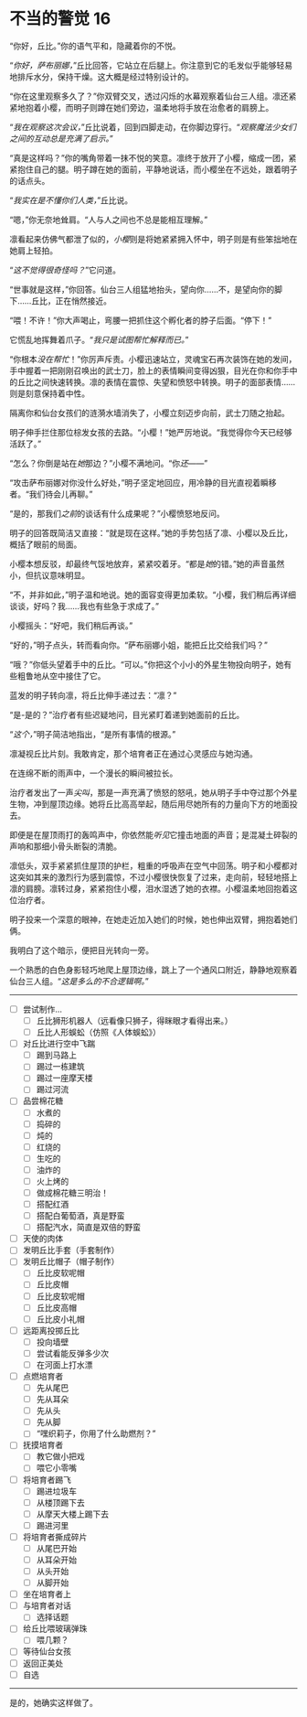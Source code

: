 # 不当的警觉 16

“你好，丘比。”你的语气平和，隐藏着你的不悦。

“*你好，萨布丽娜，*”丘比回答，它站立在后腿上。你注意到它的毛发似乎能够轻易地排斥水分，保持干燥。这大概是经过特别设计的。

“你在这里观察多久了？”你双臂交叉，透过闪烁的水幕观察着仙台三人组。凛还紧紧地抱着小樱，而明子则蹲在她们旁边，温柔地将手放在治愈者的肩膀上。

“*我在观察这次会议，*”丘比说着，回到四脚走动，在你脚边穿行。“*观察魔法少女们之间的互动总是充满了启示。*”

“真是这样吗？”你的嘴角带着一抹不悦的笑意。凛终于放开了小樱，缩成一团，紧紧抱住自己的腿。明子蹲在她的面前，平静地说话，而小樱坐在不远处，跟着明子的话点头。

“*我实在是不懂你们人类，*”丘比说。

“嗯，”你无奈地耸肩。“人与人之间也不总是能相互理解。”

凛看起来仿佛气都泄了似的，*小樱*则是将她紧紧拥入怀中，明子则是有些笨拙地在她肩上轻拍。

“*这不觉得很奇怪吗？*”它问道。

“世事就是这样，”你回答。仙台三人组猛地抬头，望向你……不，是望向你的脚下……丘比，正在悄然接近。

“喂！不许！”你大声喝止，弯腰一把抓住这个孵化者的脖子后面。“停下！”

它慌乱地挥舞着爪子。“*我只是试图帮忙解释而已。*”

“你根本*没在帮忙*！”你厉声斥责。小樱迅速站立，灵魂宝石再次装饰在她的发间，手中握着一把刚刚召唤出的武士刀，脸上的表情瞬间变得凶狠，目光在你和你手中的丘比之间快速转换。凛的表情在震惊、失望和愤怒中转换。明子的面部表情……则是刻意保持着中性。

隔离你和仙台女孩们的涟漪水墙消失了，小樱立刻迈步向前，武士刀随之抬起。

明子伸手拦住那位棕发女孩的去路。“小樱！”她严厉地说。“我觉得你今天已经够活跃了。”

“怎么？你倒是站在*她*那边？”小樱不满地问。“你*还*——”

“攻击萨布丽娜对你没什么好处，”明子坚定地回应，用冷静的目光直视着瞬移者。“我们待会儿再聊。”

“是的，那我们*之前*的谈话有什么成果呢？”小樱愤怒地反问。

明子的回答既简洁又直接：“就是现在这样。”她的手势包括了凛、小樱以及丘比，概括了眼前的局面。

小樱本想反驳，却最终气馁地放弃，紧紧咬着牙。“都是*她*的错。”她的声音虽然小，但抗议意味明显。

“不，并非如此，”明子温和地说。她的面容变得更加柔软。“小樱，我们稍后再详细谈谈，好吗？我……我也有些急于求成了。”

小樱摇头：“好吧，我们稍后再谈。”

“好的，”明子点头，转而看向你。“萨布丽娜小姐，能把丘比交给我们吗？”

“哦？”你低头望着手中的丘比。“可以。”你把这个小小的外星生物投向明子，她有些粗鲁地从空中接住了它。

蓝发的明子转向凛，将丘比伸手递过去：“凛？”

“是-是的？”治疗者有些迟疑地问，目光紧盯着递到她面前的丘比。

“*这个，*”明子简洁地指出，“是所有事情的根源。”

凛凝视丘比片刻。我敢肯定，那个培育者正在通过心灵感应与她沟通。

在连绵不断的雨声中，一个漫长的瞬间被拉长。

治疗者发出了一声*尖叫*，那是一声充满了愤怒的怒吼，她从明子手中夺过那个外星生物，冲到屋顶边缘。她将丘比高高举起，随后用尽她所有的力量向下方的地面投去。

即便是在屋顶雨打的轰鸣声中，你依然能*听见*它撞击地面的声音；是混凝土碎裂的声响和那细小骨头断裂的清脆。

凛低头，双手紧紧抓住屋顶的护栏，粗重的呼吸声在空气中回荡。明子和小樱都对这突如其来的激烈行为感到震惊，不过小樱很快恢复了过来，走向前，轻轻地搭上凛的肩膀。凛转过身，紧紧抱住小樱，泪水湿透了她的衣襟。小樱温柔地回抱着这位治疗者。

明子投来一个深意的眼神，在她走近加入她们的时候，她也伸出双臂，拥抱着她们俩。

我明白了这个暗示，便把目光转向一旁。

一个熟悉的白色身影轻巧地爬上屋顶边缘，跳上了一个通风口附近，静静地观察着仙台三人组。“*这是多么的不合逻辑啊。*”

---

- [ ] 尝试制作...
  - [ ] 丘比狮形机器人（远看像只狮子，得眯眼才看得出来。）
  - [ ] 丘比人形蜈蚣（仿照《人体蜈蚣》）
- [ ] 对丘比进行空中飞踹
  - [ ] 踢到马路上
  - [ ] 踢过一栋建筑
  - [ ] 踢过一座摩天楼
  - [ ] 踢过河流
- [ ] 品尝棉花糖
  - [ ] 水煮的
  - [ ] 捣碎的
  - [ ] 炖的
  - [ ] 红烧的
  - [ ] 生吃的
  - [ ] 油炸的
  - [ ] 火上烤的
  - [ ] 做成棉花糖三明治！
  - [ ] 搭配红酒
  - [ ] 搭配白葡萄酒，真是野蛮
  - [ ] 搭配汽水，简直是双倍的野蛮
- [ ] 天使的肉体
- [ ] 发明丘比手套（手套制作）
- [ ] 发明丘比帽子（帽子制作）
  - [ ] 丘比皮软呢帽
  - [ ] 丘比皮帽
  - [ ] 丘比皮软呢帽
  - [ ] 丘比皮高帽
  - [ ] 丘比皮小礼帽
- [ ] 远距离投掷丘比
  - [ ] 投向墙壁
  - [ ] 尝试看能反弹多少次
  - [ ] 在河面上打水漂
- [ ] 点燃培育者
  - [ ] 先从尾巴
  - [ ] 先从耳朵
  - [ ] 先从头
  - [ ] 先从脚
  - [ ] “嘿织莉子，你用了什么助燃剂？”
- [ ] 抚摸培育者
  - [ ] 教它做小把戏
  - [ ] 喂它小零嘴
- [ ] 将培育者踢飞
  - [ ] 踢进垃圾车
  - [ ] 从楼顶踢下去
  - [ ] 从摩天大楼上踢下去
  - [ ] 踢进河里
- [ ] 将培育者撕成碎片
  - [ ] 从尾巴开始
  - [ ] 从耳朵开始
  - [ ] 从头开始
  - [ ] 从脚开始
- [ ] 坐在培育者上
- [ ] 与培育者对话
  - [ ] 选择话题

- [ ] 给丘比喂玻璃弹珠
  - [ ] 喂几颗？
- [ ] 等待仙台女孩
- [ ] 返回正美处
- [ ] 自选

---

是的，她确实这样做了。
